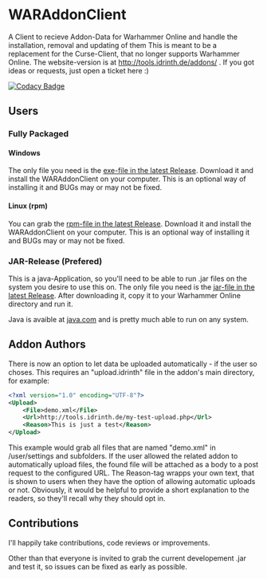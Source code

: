 # WARAddonClient

A Client to recieve Addon-Data for Warhammer Online and handle the installation, removal and updating of them
This is meant to be a replacement for the Curse-Client, that no longer supports Warhammer Online. The website-version is at http://tools.idrinth.de/addons/ .
If you got ideas or requests, just open a ticket here :)

[![Codacy Badge](https://app.codacy.com/project/badge/Grade/14c96ab0b81b46a7921c74b83bfa61ac)](https://www.codacy.com/gh/Idrinth/WARAddonClient/dashboard?utm_source=github.com&amp;utm_medium=referral&amp;utm_content=Idrinth/WARAddonClient&amp;utm_campaign=Badge_Grade)

## Users

### Fully Packaged

#### Windows

The only file you need is the <a href="https://github.com/Idrinth/WARAddonClient/releases/latest">exe-file in the latest Release</a>. Download it and install the WARAddonClient on your computer.
This is an optional way of installing it and BUGs may or may not be fixed.

#### Linux (rpm)

You can grab the <a href="https://github.com/Idrinth/WARAddonClient/releases/latest">rpm-file in the latest Release</a>. Download it and install the WARAddonClient on your computer.
This is an optional way of installing it and BUGs may or may not be fixed.

### JAR-Release (Prefered)

This is a java-Application, so you'll need to be able to run .jar files on the system you desire to use this on.
The only file you need is the <a href="https://github.com/Idrinth/WARAddonClient/releases/latest">jar-file in the latest Release</a>.
After downloading it, copy it to your Warhammer Online directory and run it.

Java is avaible at <a href="https://www.java.com" target="_blank">java.com</a> and is pretty much able to run on any system.

## Addon Authors

There is now an option to let data be uploaded automatically - if the user so choses.
This requires an "upload.idrinth" file in the addon's main directory, for example:

```xml
<?xml version="1.0" encoding="UTF-8"?>
<Upload>
	<File>demo.xml</File>
	<Url>http://tools.idrinth.de/my-test-upload.php</Url>
	<Reason>This is just a test</Reason>
</Upload>
```

This example would grab all files that are named "demo.xml" in /user/settings and subfolders.
If the user allowed the related addon to automatically upload files, the found file will be attached as a body to a post request to the configured URL.
The Reason-tag wrapps your own text, that is shown to users when they have the option of allowing automatic uploads or not.
Obviously, it would be helpful to provide a short explanation to the readers, so they'll recall why they should opt in.

## Contributions

I'll happily take contributions, code reviews or improvements.

Other than that everyone is invited to grab the current developement .jar and test it, so issues can be fixed as early as possible.
